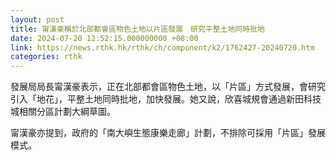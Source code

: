 ```yaml
---
layout: post
title: 甯漢豪稱於北部都會區物色土地以片區發展　研究平整土地同時批地
date: 2024-07-20 12:52:15.000000000 +08:00
link: https://news.rthk.hk/rthk/ch/component/k2/1762427-20240720.htm
categories: rthk
---
```


發展局局長甯漢豪表示，正在北部都會區物色土地，以「片區」方式發展，會研究引入「地花」，平整土地同時批地，加快發展。她又說，欣喜城規會通過新田科技城相關分區計劃大綱草圖。

甯漢豪亦提到，政府的「南大嶼生態康樂走廊」計劃，不排除可採用「片區」發展模式。
